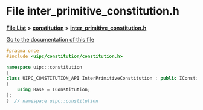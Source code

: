 

# File inter\_primitive\_constitution.h

[**File List**](files.md) **>** [**constitution**](dir_e6404e629433dfdedefe8b8f43f6234d.md) **>** [**inter\_primitive\_constitution.h**](inter__primitive__constitution_8h.md)

[Go to the documentation of this file](inter__primitive__constitution_8h.md)


```C++
#pragma once
#include <uipc/constitution/constitution.h>

namespace uipc::constitution
{
class UIPC_CONSTITUTION_API InterPrimitiveConstitution : public IConstitution
{
    using Base = IConstitution;
};
}  // namespace uipc::constitution
```


